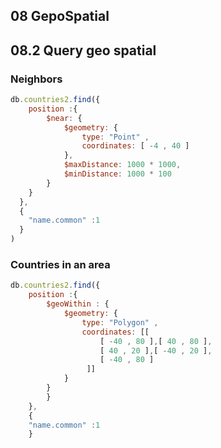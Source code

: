 ## 08 GepoSpatial

## 08.2 Query geo spatial

### Neighbors

```javascript
db.countries2.find({
    position :{
        $near: {
            $geometry: {
                type: "Point" ,
                coordinates: [ -4 , 40 ]
            },
            $maxDistance: 1000 * 1000,
            $minDistance: 1000 * 100
        }
    }
  },
  {
    "name.common" :1
  }
)
```

### Countries in an area

```javascript
db.countries2.find({
    position :{
        $geoWithin : {
            $geometry: {
                type: "Polygon" ,
                coordinates: [[
                    [ -40 , 80 ],[ 40 , 80 ],
                    [ 40 , 20 ],[ -40 , 20 ],
                    [ -40 , 80 ]
                 ]]
            }
        }
        }
    },
    {
    "name.common" :1
    }
```